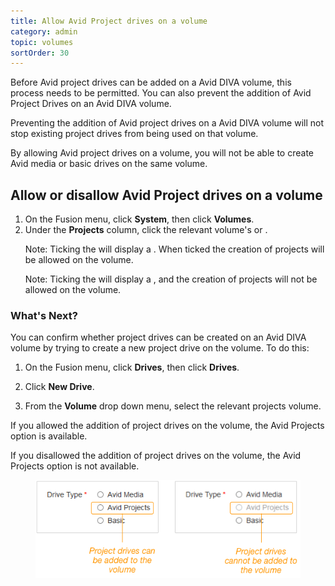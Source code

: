 ```yaml
---
title: Allow Avid Project drives on a volume
category: admin
topic: volumes
sortOrder: 30
---
```


Before Avid project drives can be added on a Avid DIVA volume, this process needs to be permitted. You can also prevent the addition of Avid Project Drives on an Avid DIVA volume.

Preventing the addition of Avid project drives on a Avid DIVA volume will not stop existing project drives from being used on that volume.

By allowing Avid project drives on a volume, you will not be able to create Avid media or basic drives on the same volume.

## Allow or disallow Avid Project drives on a volume

<ol>

  <li>On the Fusion menu, click <strong>System</strong>, then click <strong>Volumes</strong>.</li>

  <li>
    Under the <strong>Projects</strong> column, click the relevant volume's <i class="fa fa-times"></i> or <i class="fa fa-check"></i>.
    <p class="note">Note: Ticking the <i class="fa fa-times"></i> will display a <i class="fa fa-check"></i>. When ticked the creation of projects will be allowed on the volume.</p>
    <p class="note">Note: Ticking the <i class="fa fa-check"></i> will display a <i class="fa fa-times"></i>, and the creation of projects will not be allowed on the volume.</p>
  </li>
</ol>

### What's Next?

You can confirm whether project drives can be created on an Avid DIVA volume by trying to create a new project drive on the volume. To do this:

1. On the Fusion menu, click **Drives**, then click **Drives**.

2. Click **New Drive**.

3. From the **Volume** drop down menu, select the relevant projects volume.

If you allowed the addition of project drives on the volume, the Avid Projects option is available.

If you disallowed the addition of project drives on the volume, the Avid Projects option is not available.

<figure>
  <img src="/images/v2/fusion/project-drives.png"/>
</figure>
